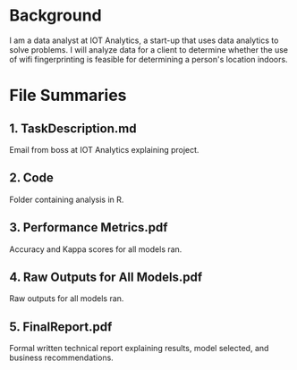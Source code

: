 # Background

I am a data analyst at IOT Analytics, a start-up that uses data analytics to solve problems. I will analyze data for a client to determine whether the use of wifi fingerprinting is feasible for determining a person's location indoors. 

# File Summaries

## 1. TaskDescription.md
Email from boss at IOT Analytics explaining project.

## 2. Code
Folder containing analysis in R. 

## 3. Performance Metrics.pdf
Accuracy and Kappa scores for all models ran. 

## 4. Raw Outputs for All Models.pdf
Raw outputs for all models ran. 

## 5. FinalReport.pdf
Formal written technical report explaining results, model selected, and business recommendations.
